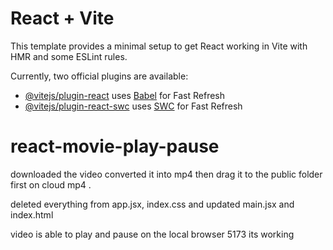 # React + Vite

This template provides a minimal setup to get React working in Vite with HMR and some ESLint rules.

Currently, two official plugins are available:

- [@vitejs/plugin-react](https://github.com/vitejs/vite-plugin-react/blob/main/packages/plugin-react/README.md) uses [Babel](https://babeljs.io/) for Fast Refresh
- [@vitejs/plugin-react-swc](https://github.com/vitejs/vite-plugin-react-swc) uses [SWC](https://swc.rs/) for Fast Refresh
# react-movie-play-pause

downloaded the video converted it into mp4 then drag it to the public folder first on cloud mp4 .

deleted everything from app.jsx, index.css and updated main.jsx and index.html 

video is able to play and pause on the local browser 5173 its working

